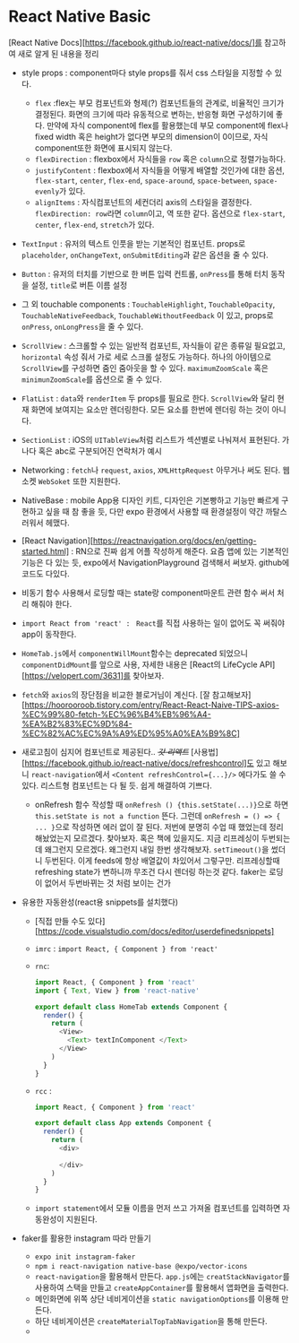 # React Native Basic

[React Native Docs][https://facebook.github.io/react-native/docs/]를 참고하여 새로 알게 된 내용을 정리

- style props :  component마다 style props를 줘서 css 스타일을 지정할 수 있다. 
  - `flex` :flex는 부모 컴포넌트와 형제(?) 컴포넌트들의 관계로, 비율적인 크기가 결정된다. 화면의 크기에 따라 유동적으로 변하는, 반응형 화면 구성하기에 좋다. 만약에 자식 component에 flex를 활용했는데 부모 component에 flex나 fixed width 혹은 height가 없다면 부모의 dimension이 0이므로, 자식 component또한 화면에 표시되지 않는다. 
  - `flexDirection` : flexbox에서 자식들을 `row` 혹은 `column`으로 정렬가능하다.
  - `justifyContent` : flexbox에서 자식들을 어떻게 배열할 것인가에 대한 옵션, `flex-start`, `center`, `flex-end`, `space-around`, `space-between`, `space-evenly`가 있다.
  - `alignItems` : 자식컴포넌트의 세컨더리 axis의 스타일을 결정한다. `flexDirection: row`라면 `column`이고, 역 또한 같다. 옵션으로 `flex-start`, `center`, `flex-end`, `stretch`가 있다.

- `TextInput` : 유저의 텍스트 인풋을 받는 기본적인 컴포넌트. props로 `placeholder`, `onChangeText`, `onSubmitEditing`과 같은 옵션을 줄 수 있다.

- `Button` : 유저의 터치를 기반으로 한 버튼 입력 컨트롤, `onPress`를 통해 터치 동작을 설정, `title`로 버튼 이름 설정

- 그 외 touchable components : `TouchableHighlight`, `TouchableOpacity`, `TouchableNativeFeedback`, `TouchableWithoutFeedback` 이 있고, props로 `onPress`, `onLongPress`을 줄 수 있다.

- `ScrollView` : 스크롤할 수 있는 일반적 컴포넌트, 자식들이 같은 종류일 필요없고, `horizontal` 속성 줘서 가로 세로 스크롤 설정도 가능하다. 하나의 아이템으로 `ScrollView`를 구성하면 줌인 줌아웃을 할 수 있다. `maximumZoomScale` 혹은 `minimunZoomScale`를 옵션으로 줄 수 있다.

- `FlatList` : `data`와 `renderItem` 두 props를 필요로 한다. `ScrollView`와 달리 현재 화면에 보여지는 요소만 렌더링한다. 모든 요소를 한번에 렌더링 하는 것이 아니다.

- `SectionList` : iOS의 `UITableView`처럼 리스트가 섹션별로 나눠져서 표현된다. 가나다 혹은 abc로 구분되어진 연락처가 예시

- Networking : `fetch`나 `request`, `axios`, `XMLHttpRequest` 아무거나 써도 된다. 웹소켓 `WebSoket` 또한 지원한다.

- NativeBase : mobile App용 디자인 키트, 디자인은 기본빵하고 기능만 빠르게 구현하고 싶을 때 참 좋을 듯, 다만 expo 환경에서 사용할 때 환경설정이 약간 까탈스러워서 헤맸다.

- [React Navigation][https://reactnavigation.org/docs/en/getting-started.html] : RN으로 진짜 쉽게 어플 작성하게 해준다. 요즘 앱에 있는 기본적인 기능은 다 있는 듯, expo에서 NavigationPlayground 검색해서 써보자. github에 코드도 다있다.

- 비동기 함수 사용해서 로딩할 때는 state랑 component마운트 관련 함수 써서 처리 해줘야 한다.

- `import React from 'react' : ` `React`를 직접 사용하는 일이 없어도 꼭 써줘야 app이 동작한다.

- `HomeTab.js`에서 `componentWillMount`함수는 deprecated 되었으니 `componentDidMount`를 앞으로 사용, 자세한 내용은 [React의 LifeCycle API][https://velopert.com/3631]를 찾아보자.

- `fetch`와 `axios`의 장단점을 비교한 블로거님이 계신다. [잘 참고해보자][https://hoorooroob.tistory.com/entry/React-React-Naive-TIPS-axios-%EC%99%80-fetch-%EC%96%B4%EB%96%A4-%EA%B2%83%EC%9D%84-%EC%82%AC%EC%9A%A9%ED%95%A0%EA%B9%8C]

- 새로고침이 심지어 컴포넌트로 제공된다.. _~~갓 리액트~~_ [사용법][https://facebook.github.io/react-native/docs/refreshcontrol]도 있고 해보니 `react-navigation`에서 `<Content refreshControl={...}/>` 에다가도 쓸 수 있다. 리스트형 컴포넌트는 다 될 듯. 쉽게 해결하여 기쁘다.

  - onRefresh 함수 작성할 때 `onRefresh () {this.setState(...)}`으로 하면 `this.setState is not a function` 뜬다. 그런데 `onRefresh = () => { ... }`으로 작성하면 에러 없이 잘 된다. 저번에 분명히 수업 때 했었는데 정리해놨었는지 모르겠다. 찾아보자. 혹은 책에 있을지도. 지금 리프레싱이 두번되는데 왜그런지 모르겠다. 왜그런지 내일 한번 생각해보자. `setTimeout()`을 썼더니 두번된다. 이게 feeds에 항상 배열값이 차있어서 그렇구만. 리프레싱할때 refreshing state가 변하니까 무조건 다시 렌더링 하는것 같다. faker는 로딩이 없어서 두번바뀌는 것 처럼 보이는 건가

- 유용한 자동완성(react용 snippets를 설치했다)

  - [직접 만들 수도 있다][https://code.visualstudio.com/docs/editor/userdefinedsnippets]

  - `imrc` : `import React, { Component } from 'react'`

  - `rnc`:

    ```js
    import React, { Component } from 'react'
    import { Text, View } from 'react-native'
    
    export default class HomeTab extends Component {
      render() {
        return (
          <View>
            <Text> textInComponent </Text>
          </View>
        )
      }
    }
    ```

  - `rcc` : 

    ```js
    import React, { Component } from 'react'
    
    export default class App extends Component {
      render() {
        return (
          <div>
          
          </div>
        )
      }
    }
    ```

  - `import statement`에서 모듈 이름을 먼저 쓰고 가져올 컴포넌트를 입력하면 자동완성이 지원된다.

- faker를 활용한 instagram 따라 만들기

  - `expo init instagram-faker`
  - `npm i react-navigation native-base @expo/vector-icons`
  - `react-navigation`을 활용해서 만든다. `app.js`에는 `creatStackNavigator`를 사용하여 스택을 만들고 `createAppContainer`를 활용해서 앱화면을 출력한다.
  - 메인화면에 위쪽 상단 네비게이션을 `static navigationOptions`를 이용해 만든다.
  - 하단 네비게이션은 `createMaterialTopTabNavigation`을 통해 만든다.
  - 